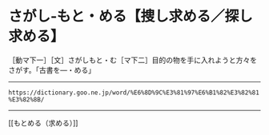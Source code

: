 # さがし‐もと・める【捜し求める／探し求める】

［動マ下一］［文］さがしもと・む［マ下二］目的の物を手に入れようと方々をさがす。「古書を―・める」

---
`https://dictionary.goo.ne.jp/word/%E6%8D%9C%E3%81%97%E6%B1%82%E3%82%81%E3%82%8B/`

---
[[もとめる（求める）]]
